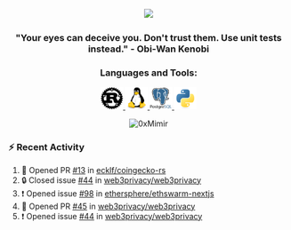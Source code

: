<p align="center">
    <img src="https://github.com/0xMimir/0xMimir/blob/51bf3f06c7d04d019c1678a04a754d4bf04b8a8e/obi-wan.gif?raw=true" />
</p>

<h3 align="center">
    "Your eyes can deceive you. Don't trust them. Use unit tests instead." - Obi-Wan Kenobi
</h3>

<h3 align="center">Languages and Tools:</h3>

<p align="center">
   <a href="https://www.rust-lang.org" target="_blank" rel="noreferrer"> <img src="https://raw.githubusercontent.com/devicons/devicon/master/icons/rust/rust-plain.svg" alt="rust" width="40" height="40"/> </a>
   <a href="https://www.linux.org/" target="_blank" rel="noreferrer"> <img src="https://raw.githubusercontent.com/devicons/devicon/master/icons/linux/linux-original.svg" alt="linux" width="40" height="40"/> </a>
   <a href="https://www.postgresql.org" target="_blank" rel="noreferrer"> <img src="https://raw.githubusercontent.com/devicons/devicon/master/icons/postgresql/postgresql-original-wordmark.svg" alt="postgresql" width="40" height="40"/> </a> 
   <a href="https://www.python.org" target="_blank" rel="noreferrer"> <img src="https://raw.githubusercontent.com/devicons/devicon/master/icons/python/python-original.svg" alt="python" width="40" height="40"/> </a> 
</p>

<p align="center"><img  src="https://github-readme-stats.vercel.app/api?username=0xMimir&theme=transparent" alt="0xMimir" /></p>


### :zap: Recent Activity

<!--START_SECTION:activity-->
1. 💪 Opened PR [#13](https://github.com/ecklf/coingecko-rs/pull/13) in [ecklf/coingecko-rs](https://github.com/ecklf/coingecko-rs)
2. 🔒 Closed issue [#44](https://github.com/web3privacy/web3privacy/issues/44) in [web3privacy/web3privacy](https://github.com/web3privacy/web3privacy)
3. ❗ Opened issue [#98](https://github.com/ethersphere/ethswarm-nextjs/issues/98) in [ethersphere/ethswarm-nextjs](https://github.com/ethersphere/ethswarm-nextjs)
4. 💪 Opened PR [#45](https://github.com/web3privacy/web3privacy/pull/45) in [web3privacy/web3privacy](https://github.com/web3privacy/web3privacy)
5. ❗ Opened issue [#44](https://github.com/web3privacy/web3privacy/issues/44) in [web3privacy/web3privacy](https://github.com/web3privacy/web3privacy)
<!--END_SECTION:activity-->
